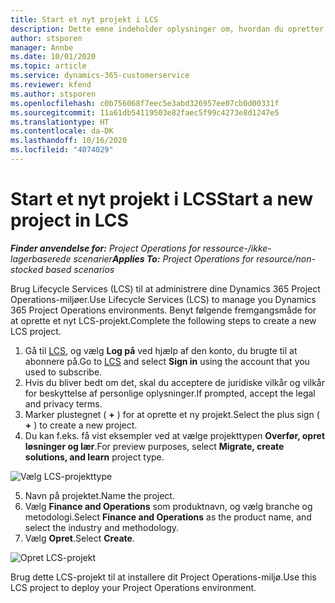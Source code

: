 ```yaml
---
title: Start et nyt projekt i LCS
description: Dette emne indeholder oplysninger om, hvordan du opretter et nyt projekt i LCS til dit Project Operations-miljø.
author: stsporen
manager: Annbe
ms.date: 10/01/2020
ms.topic: article
ms.service: dynamics-365-customerservice
ms.reviewer: kfend
ms.author: stsporen
ms.openlocfilehash: c0b756068f7eec5e3abd326957ee07cb0d00331f
ms.sourcegitcommit: 11a61db54119503e82faec5f99c4273e8d1247e5
ms.translationtype: HT
ms.contentlocale: da-DK
ms.lasthandoff: 10/16/2020
ms.locfileid: "4074029"
---
```

# <a name="start-a-new-project-in-lcs"></a><span data-ttu-id="2003f-103">Start et nyt projekt i LCS</span><span class="sxs-lookup"><span data-stu-id="2003f-103">Start a new project in LCS</span></span>

<span data-ttu-id="2003f-104">_**Finder anvendelse for:** Project Operations for ressource-/ikke-lagerbaserede scenarier_</span><span class="sxs-lookup"><span data-stu-id="2003f-104">_**Applies To:** Project Operations for resource/non-stocked based scenarios_</span></span>

<span data-ttu-id="2003f-105">Brug Lifecycle Services (LCS) til at administrere dine Dynamics 365 Project Operations-miljøer.</span><span class="sxs-lookup"><span data-stu-id="2003f-105">Use Lifecycle Services (LCS) to manage you Dynamics 365 Project Operations environments.</span></span> <span data-ttu-id="2003f-106">Benyt følgende fremgangsmåde for at oprette et nyt LCS-projekt.</span><span class="sxs-lookup"><span data-stu-id="2003f-106">Complete the following steps to create a new LCS project.</span></span>

1. <span data-ttu-id="2003f-107">Gå til [LCS](https://lcs.dynamics.com/Logon/Index), og vælg **Log på** ved hjælp af den konto, du brugte til at abonnere på.</span><span class="sxs-lookup"><span data-stu-id="2003f-107">Go to [LCS](https://lcs.dynamics.com/Logon/Index) and select **Sign in** using the account that you used to subscribe.</span></span>
2. <span data-ttu-id="2003f-108">Hvis du bliver bedt om det, skal du acceptere de juridiske vilkår og vilkår for beskyttelse af personlige oplysninger.</span><span class="sxs-lookup"><span data-stu-id="2003f-108">If prompted, accept the legal and privacy terms.</span></span>
3. <span data-ttu-id="2003f-109">Marker plustegnet ( **+** ) for at oprette et ny projekt.</span><span class="sxs-lookup"><span data-stu-id="2003f-109">Select the plus sign ( **+** ) to create a new project.</span></span>
4. <span data-ttu-id="2003f-110">Du kan f.eks. få vist eksempler ved at vælge projekttypen **Overfør, opret løsninger og lær**.</span><span class="sxs-lookup"><span data-stu-id="2003f-110">For preview purposes, select **Migrate, create solutions, and learn** project type.</span></span>

  ![Vælg LCS-projekttype](./media/create-lcs-1.png)

5. <span data-ttu-id="2003f-112">Navn på projektet.</span><span class="sxs-lookup"><span data-stu-id="2003f-112">Name the project.</span></span> 
6. <span data-ttu-id="2003f-113">Vælg **Finance and Operations** som produktnavn, og vælg branche og metodologi.</span><span class="sxs-lookup"><span data-stu-id="2003f-113">Select **Finance and Operations** as the product name, and select the industry and methodology.</span></span> 
7. <span data-ttu-id="2003f-114">Vælg **Opret**.</span><span class="sxs-lookup"><span data-stu-id="2003f-114">Select **Create**.</span></span>

![Opret LCS-projekt](./media/create-lcs-2.png)

<span data-ttu-id="2003f-116">Brug dette LCS-projekt til at installere dit Project Operations-miljø.</span><span class="sxs-lookup"><span data-stu-id="2003f-116">Use this LCS project to deploy your Project Operations environment.</span></span>

